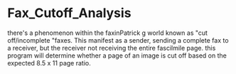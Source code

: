 # Fax_Cutoff_Analysis

there's a phenomenon within the faxinPatrick g world known as "cut off/incomplete "faxes. This manifest as a sender, sending a complete fax to a receiver, but the receiver not receiving the entire fascilmile page. this program will determine whether a page of an image is cut off based on the expected 8.5 x 11 page ratio. 